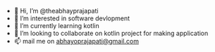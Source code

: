 - 👋 Hi, I’m @theabhayprajapati
- 👀 I’m interested in software devlopment
- 🌱 I’m currently learning kotlin
- 💞️ I’m looking to collaborate on kotlin project for making application
- 📫 mail me on abhayoprajapati@gmail.com

<!---
theabhayprajapati/theabhayprajapati is a ✨ special ✨ repository because its `README.md` (this file) appears on your GitHub profile.
You can click the Preview link to take a look at your changes.
--->
